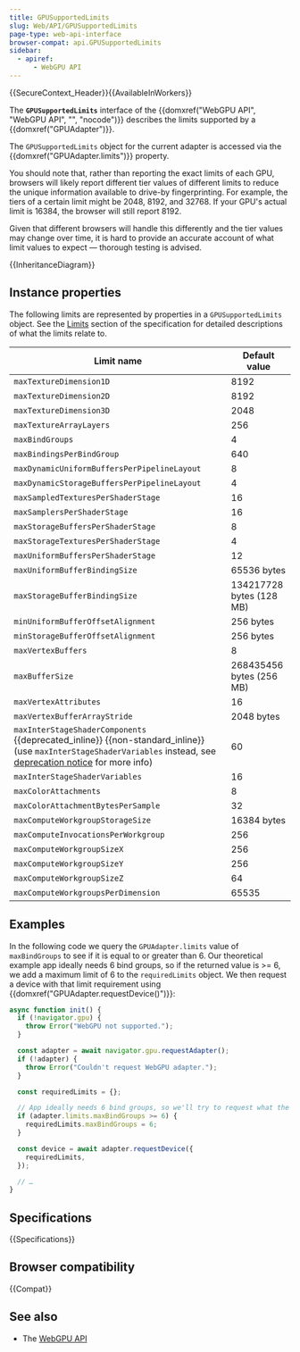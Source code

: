 ```yaml
---
title: GPUSupportedLimits
slug: Web/API/GPUSupportedLimits
page-type: web-api-interface
browser-compat: api.GPUSupportedLimits
sidebar:
  - apiref:
      - WebGPU API
---
```


{{SecureContext_Header}}{{AvailableInWorkers}}

The **`GPUSupportedLimits`** interface of the {{domxref("WebGPU API", "WebGPU API", "", "nocode")}} describes the limits supported by a {{domxref("GPUAdapter")}}.

The `GPUSupportedLimits` object for the current adapter is accessed via the {{domxref("GPUAdapter.limits")}} property.

You should note that, rather than reporting the exact limits of each GPU, browsers will likely report different tier values of different limits to reduce the unique information available to drive-by fingerprinting. For example, the tiers of a certain limit might be 2048, 8192, and 32768. If your GPU's actual limit is 16384, the browser will still report 8192.

Given that different browsers will handle this differently and the tier values may change over time, it is hard to provide an accurate account of what limit values to expect — thorough testing is advised.

{{InheritanceDiagram}}

## Instance properties

The following limits are represented by properties in a `GPUSupportedLimits` object. See the [Limits](https://gpuweb.github.io/gpuweb/#limits) section of the specification for detailed descriptions of what the limits relate to.

| Limit name                                                                                                                                                                                                                                                            | Default value            |
| --------------------------------------------------------------------------------------------------------------------------------------------------------------------------------------------------------------------------------------------------------------------- | ------------------------ |
| `maxTextureDimension1D`                                                                                                                                                                                                                                               | 8192                     |
| `maxTextureDimension2D`                                                                                                                                                                                                                                               | 8192                     |
| `maxTextureDimension3D`                                                                                                                                                                                                                                               | 2048                     |
| `maxTextureArrayLayers`                                                                                                                                                                                                                                               | 256                      |
| `maxBindGroups`                                                                                                                                                                                                                                                       | 4                        |
| `maxBindingsPerBindGroup`                                                                                                                                                                                                                                             | 640                      |
| `maxDynamicUniformBuffersPerPipelineLayout`                                                                                                                                                                                                                           | 8                        |
| `maxDynamicStorageBuffersPerPipelineLayout`                                                                                                                                                                                                                           | 4                        |
| `maxSampledTexturesPerShaderStage`                                                                                                                                                                                                                                    | 16                       |
| `maxSamplersPerShaderStage`                                                                                                                                                                                                                                           | 16                       |
| `maxStorageBuffersPerShaderStage`                                                                                                                                                                                                                                     | 8                        |
| `maxStorageTexturesPerShaderStage`                                                                                                                                                                                                                                    | 4                        |
| `maxUniformBuffersPerShaderStage`                                                                                                                                                                                                                                     | 12                       |
| `maxUniformBufferBindingSize`                                                                                                                                                                                                                                         | 65536 bytes              |
| `maxStorageBufferBindingSize`                                                                                                                                                                                                                                         | 134217728 bytes (128 MB) |
| `minUniformBufferOffsetAlignment`                                                                                                                                                                                                                                     | 256 bytes                |
| `minStorageBufferOffsetAlignment`                                                                                                                                                                                                                                     | 256 bytes                |
| `maxVertexBuffers`                                                                                                                                                                                                                                                    | 8                        |
| `maxBufferSize`                                                                                                                                                                                                                                                       | 268435456 bytes (256 MB) |
| `maxVertexAttributes`                                                                                                                                                                                                                                                 | 16                       |
| `maxVertexBufferArrayStride`                                                                                                                                                                                                                                          | 2048 bytes               |
| `maxInterStageShaderComponents` {{deprecated_inline}} {{non-standard_inline}} (use `maxInterStageShaderVariables` instead, see [deprecation notice](https://developer.chrome.com/blog/new-in-webgpu-133#deprecate_maxinterstageshadercomponents_limit) for more info) | 60                       |
| `maxInterStageShaderVariables`                                                                                                                                                                                                                                        | 16                       |
| `maxColorAttachments`                                                                                                                                                                                                                                                 | 8                        |
| `maxColorAttachmentBytesPerSample`                                                                                                                                                                                                                                    | 32                       |
| `maxComputeWorkgroupStorageSize`                                                                                                                                                                                                                                      | 16384 bytes              |
| `maxComputeInvocationsPerWorkgroup`                                                                                                                                                                                                                                   | 256                      |
| `maxComputeWorkgroupSizeX`                                                                                                                                                                                                                                            | 256                      |
| `maxComputeWorkgroupSizeY`                                                                                                                                                                                                                                            | 256                      |
| `maxComputeWorkgroupSizeZ`                                                                                                                                                                                                                                            | 64                       |
| `maxComputeWorkgroupsPerDimension`                                                                                                                                                                                                                                    | 65535                    |

## Examples

In the following code we query the `GPUAdapter.limits` value of `maxBindGroups` to see if it is equal to or greater than 6. Our theoretical example app ideally needs 6 bind groups, so if the returned value is >= 6, we add a maximum limit of 6 to the `requiredLimits` object. We then request a device with that limit requirement using {{domxref("GPUAdapter.requestDevice()")}}:

```js
async function init() {
  if (!navigator.gpu) {
    throw Error("WebGPU not supported.");
  }

  const adapter = await navigator.gpu.requestAdapter();
  if (!adapter) {
    throw Error("Couldn't request WebGPU adapter.");
  }

  const requiredLimits = {};

  // App ideally needs 6 bind groups, so we'll try to request what the app needs
  if (adapter.limits.maxBindGroups >= 6) {
    requiredLimits.maxBindGroups = 6;
  }

  const device = await adapter.requestDevice({
    requiredLimits,
  });

  // …
}
```

## Specifications

{{Specifications}}

## Browser compatibility

{{Compat}}

## See also

- The [WebGPU API](/en-US/docs/Web/API/WebGPU_API)
